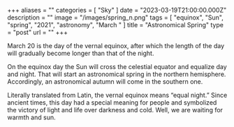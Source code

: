 +++
aliases = ""
categories = [ "Sky" ]
date = "2023-03-19T21:00:00.000Z"
description = ""
image = "/images/spring_n.png"
tags = [ "equinox", "Sun", "spring", "2021", "astronomy", "March " ]
title = "Astronomical Spring"
type = "post"
url = ""
+++


March 20 is the day of the vernal equinox, after which the length of the day will gradually become longer than that of the night.

On the equinox day the Sun will cross the celestial equator and equalize day and night. That will start an astronomical spring in the northern hemisphere. Accordingly, an astronomical autumn will come in the southern one.

Literally translated from Latin, the vernal equinox means “equal night.” Since ancient times, this day had a special meaning for people and symbolized the victory of light and life over darkness and cold. Well, we are waiting for warmth and sun.
